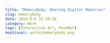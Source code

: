 ```yaml
---
title: "MemoryBody: Wearing Digital Memories"
slug: memorybody
date: 2019-8-6 23:20:16
category: Work
tags: [Interactive Art, PoseNet]
keyVisual: works/memorybody.png
---
```

